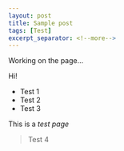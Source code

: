 ```yaml
---
layout: post
title: Sample post
tags: [Test]
excerpt_separator: <!--more-->
---
```


Working on the page...
<!--more-->
Hi!

* Test 1
* Test 2
* Test 3


This is a *test page*


>  Test 4

